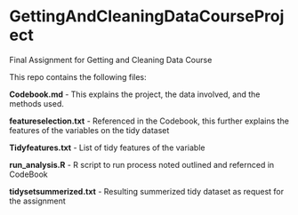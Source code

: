 # GettingAndCleaningDataCourseProject
Final Assignment for Getting and Cleaning Data Course 

This repo contains the following files:

  **Codebook.md** - This explains the project, the data involved, and the methods used.
  
  **featureselection.txt** - Referenced in the Codebook, this further explains the features of the variables on the tidy dataset
  
  **Tidyfeatures.txt** - List of tidy features of the variable
  
  **run_analysis.R** - R script to run process noted outlined and refernced in CodeBook
  
  **tidysetsummerized.txt** - Resulting summerized tidy dataset as request for the assignment
  
  

